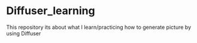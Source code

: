 # Diffuser_learning
This repository its about what I learn/practicing how to generate picture by using Diffuser
